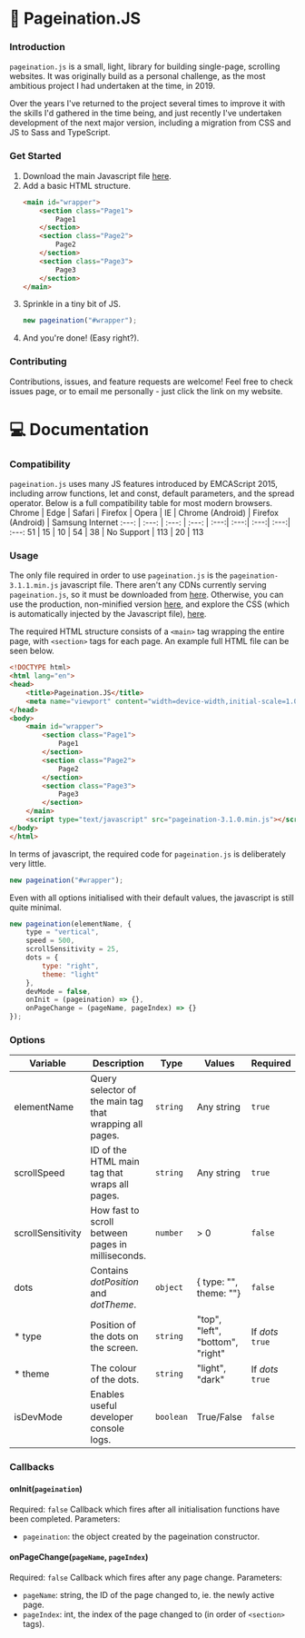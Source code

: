 # 📄 Pageination.JS

### Introduction

`pageination.js` is a small, light, library for building single-page, scrolling websites. It was originally build as a personal challenge, as the most ambitious project I had undertaken at the time, in 2019.

Over the years I've returned to the project several times to improve it with the skills I'd gathered in the time being, and just recently I've undertaken development of the next major version, including a migration from CSS and JS to Sass and TypeScript.

### Get Started

1. Download the main Javascript file [here](https://github.com/ryncmrfrd/pageination/blob/master/dist/3.1.0/pageination-3.1.0.min.js).
2. Add a basic HTML structure.
	```HTML
	<main id="wrapper">
	    <section class="Page1">
	        Page1
	    </section>
	    <section class="Page2">
	        Page2
	    </section>
	    <section class="Page3">
		    Page3
	    </section>
	</main>
	```
3. Sprinkle in a tiny bit of JS.
	```javascript
	new pageination("#wrapper");
	```
4. And you're done! (Easy right?).

### Contributing

Contributions, issues, and feature requests are welcome! Feel free to check issues page, or to email me personally - just click the link on my website.

# 💻 Documentation

### Compatibility

`pageination.js` uses many JS features introduced by EMCAScript 2015, including arrow functions, let and const, default parameters, and the spread operator. Below is a full compatibility table for most modern browsers.
Chrome | Edge | Safari | Firefox | Opera | IE | Chrome (Android) | Firefox (Android) | Samsung Internet
:---: | :---: | :---: | :---: | :---:| :---:| :---:| :---:| :---:
51 | 15 | 10 | 54 | 38 | No Support | 113 | 20 | 113 

### Usage

The only file required in order to use `pageination.js` is the `pageination-3.1.1.min.js` javascript file. There aren't any CDNs currently serving `pageination.js`, so it must be downloaded from [here](https://github.com/ryncmrfrd/pageination/blob/master/dist/3.1.0/pageination-3.1.0.min.js). Otherwise, you can use the production, non-minified version [here](https://github.com/ryncmrfrd/pageination/blob/master/dist/3.1.0/pageination-3.1.0.js), and explore the CSS (which is automatically injected by the Javascript file), [here](https://github.com/ryncmrfrd/pageination/blob/master/dist/3.1.0/pageination-3.1.0.min.js).

The required HTML structure consists of a `<main>` tag wrapping the entire page, with `<section>` tags for each page. An example full HTML file can be seen below.

```HTML
<!DOCTYPE html>
<html lang="en">
<head>
	<title>Pageination.JS</title>
	<meta name="viewport" content="width=device-width,initial-scale=1.0">
</head>
<body>
	<main id="wrapper">
		<section class="Page1">
			Page1
		</section>
		<section class="Page2">
			Page2
		</section>
		<section class="Page3">
			Page3
		</section>
	</main>
	<script type="text/javascript" src="pageination-3.1.0.min.js"></script>
</body>
</html>
```

In terms of javascript, the required code for `pageination.js` is deliberately very little.

```javascript
new pageination("#wrapper");
```

Even with all options initialised with their default values, the javascript is still quite minimal.

```javascript
new pageination(elementName, {
	type = "vertical",
	speed = 500,
	scrollSensitivity = 25,
    dots = {
		type: "right",
		theme: "light"
	},
    devMode = false,
    onInit = (pageination) => {},
    onPageChange = (pageName, pageIndex) => {}
});
```

### Options

Variable | Description | Type | Values | Required
--- | --- | --- | --- | ---
elementName | Query selector of the main tag that wrapping all pages.  | `string` |  Any string |  `true`
scrollSpeed | ID of the HTML main tag that wraps all pages.  | `string` |  Any string |  `true`
scrollSensitivity | How fast to scroll between pages in milliseconds. | `number` |  > 0 |  `false`
dots | Contains *dotPosition* and *dotTheme*.  | `object` |  { type: "", theme: ""} |  `false`
* type | Position of the dots on the screen. | `string` |  "top", "left", "bottom", "right" |  If *dots* `true`
* theme | The colour of the dots. | `string` |  "light", "dark" |  If *dots* `true`
isDevMode | Enables useful developer console logs. | `boolean` |  True/False |  `false`

### Callbacks

#### onInit(`pageination`)
Required: `false`
Callback which fires after all initialisation functions have been completed. Parameters:
* `pageination`: the object created by the pageination constructor.

#### onPageChange(`pageName`, `pageIndex`)
Required: `false`
Callback which fires after any page change. Parameters:
* `pageName`: string, the ID of the page changed to, ie. the newly active page.
* `pageIndex`: int, the index of the page changed to (in order of `<section>` tags).
